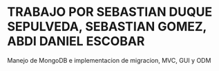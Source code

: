# TRABAJO POR SEBASTIAN DUQUE SEPULVEDA, SEBASTIAN GOMEZ, ABDI DANIEL ESCOBAR

Manejo de MongoDB e implementacion de migracion, MVC, GUI y ODM
